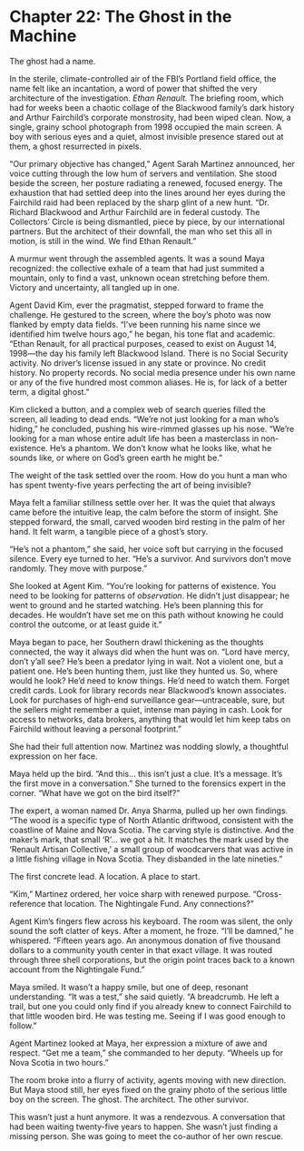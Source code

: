 # Chapter 22: The Ghost in the Machine

The ghost had a name.

In the sterile, climate-controlled air of the FBI’s Portland field office, the name felt like an incantation, a word of power that shifted the very architecture of the investigation. *Ethan Renault.* The briefing room, which had for weeks been a chaotic collage of the Blackwood family’s dark history and Arthur Fairchild’s corporate monstrosity, had been wiped clean. Now, a single, grainy school photograph from 1998 occupied the main screen. A boy with serious eyes and a quiet, almost invisible presence stared out at them, a ghost resurrected in pixels.

“Our primary objective has changed,” Agent Sarah Martinez announced, her voice cutting through the low hum of servers and ventilation. She stood beside the screen, her posture radiating a renewed, focused energy. The exhaustion that had settled deep into the lines around her eyes during the Fairchild raid had been replaced by the sharp glint of a new hunt. “Dr. Richard Blackwood and Arthur Fairchild are in federal custody. The Collectors’ Circle is being dismantled, piece by piece, by our international partners. But the architect of their downfall, the man who set this all in motion, is still in the wind. We find Ethan Renault.”

A murmur went through the assembled agents. It was a sound Maya recognized: the collective exhale of a team that had just summited a mountain, only to find a vast, unknown ocean stretching before them. Victory and uncertainty, all tangled up in one.

Agent David Kim, ever the pragmatist, stepped forward to frame the challenge. He gestured to the screen, where the boy’s photo was now flanked by empty data fields. “I’ve been running his name since we identified him twelve hours ago,” he began, his tone flat and academic. “Ethan Renault, for all practical purposes, ceased to exist on August 14, 1998—the day his family left Blackwood Island. There is no Social Security activity. No driver’s license issued in any state or province. No credit history. No property records. No social media presence under his own name or any of the five hundred most common aliases. He is, for lack of a better term, a digital ghost.”

Kim clicked a button, and a complex web of search queries filled the screen, all leading to dead ends. “We’re not just looking for a man who’s hiding,” he concluded, pushing his wire-rimmed glasses up his nose. “We’re looking for a man whose entire adult life has been a masterclass in non-existence. He’s a phantom. We don’t know what he looks like, what he sounds like, or where on God’s green earth he might be.”

The weight of the task settled over the room. How do you hunt a man who has spent twenty-five years perfecting the art of being invisible?

Maya felt a familiar stillness settle over her. It was the quiet that always came before the intuitive leap, the calm before the storm of insight. She stepped forward, the small, carved wooden bird resting in the palm of her hand. It felt warm, a tangible piece of a ghost’s story.

“He’s not a phantom,” she said, her voice soft but carrying in the focused silence. Every eye turned to her. “He’s a survivor. And survivors don’t move randomly. They move with purpose.”

She looked at Agent Kim. “You’re looking for patterns of existence. You need to be looking for patterns of *observation*. He didn’t just disappear; he went to ground and he started watching. He’s been planning this for decades. He wouldn’t have set me on this path without knowing he could control the outcome, or at least guide it.”

Maya began to pace, her Southern drawl thickening as the thoughts connected, the way it always did when the hunt was on. “Lord have mercy, don’t y’all see? He’s been a predator lying in wait. Not a violent one, but a patient one. He’s been hunting them, just like they hunted us. So, where would he look? He’d need to know things. He’d need to watch them. Forget credit cards. Look for library records near Blackwood’s known associates. Look for purchases of high-end surveillance gear—untraceable, sure, but the sellers might remember a quiet, intense man paying in cash. Look for access to networks, data brokers, anything that would let him keep tabs on Fairchild without leaving a personal footprint.”

She had their full attention now. Martinez was nodding slowly, a thoughtful expression on her face.

Maya held up the bird. “And this… this isn’t just a clue. It’s a message. It’s the first move in a conversation.” She turned to the forensics expert in the corner. “What have we got on the bird itself?”

The expert, a woman named Dr. Anya Sharma, pulled up her own findings. “The wood is a specific type of North Atlantic driftwood, consistent with the coastline of Maine and Nova Scotia. The carving style is distinctive. And the maker’s mark, that small ‘R’… we got a hit. It matches the mark used by the ‘Renault Artisan Collective,’ a small group of woodcarvers that was active in a little fishing village in Nova Scotia. They disbanded in the late nineties.”

The first concrete lead. A location. A place to start.

“Kim,” Martinez ordered, her voice sharp with renewed purpose. “Cross-reference that location. The Nightingale Fund. Any connections?”

Agent Kim’s fingers flew across his keyboard. The room was silent, the only sound the soft clatter of keys. After a moment, he froze. “I’ll be damned,” he whispered. “Fifteen years ago. An anonymous donation of five thousand dollars to a community youth center in that exact village. It was routed through three shell corporations, but the origin point traces back to a known account from the Nightingale Fund.”

Maya smiled. It wasn’t a happy smile, but one of deep, resonant understanding. “It was a test,” she said quietly. “A breadcrumb. He left a trail, but one you could only find if you already knew to connect Fairchild to that little wooden bird. He was testing me. Seeing if I was good enough to follow.”

Agent Martinez looked at Maya, her expression a mixture of awe and respect. “Get me a team,” she commanded to her deputy. “Wheels up for Nova Scotia in two hours.”

The room broke into a flurry of activity, agents moving with new direction. But Maya stood still, her eyes fixed on the grainy photo of the serious little boy on the screen. The ghost. The architect. The other survivor.

This wasn’t just a hunt anymore. It was a rendezvous. A conversation that had been waiting twenty-five years to happen. She wasn’t just finding a missing person. She was going to meet the co-author of her own rescue.
